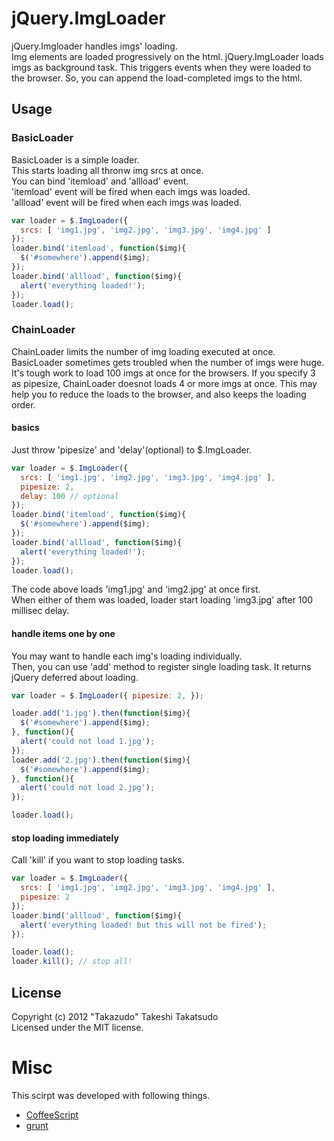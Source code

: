 # jQuery.ImgLoader

jQuery.Imgloader handles imgs' loading.  
Img elements are loaded progressively on the html. jQuery.ImgLoader loads imgs as background task. This triggers events when they were loaded to the browser. So, you can append the load-completed imgs to the html.

## Usage

### BasicLoader

BasicLoader is a simple loader.  
This starts loading all thronw img srcs at once.  
You can bind 'itemload' and 'allload' event.  
'itemload' event will be fired when each imgs was loaded.  
'allload' event will be fired when each imgs was loaded.

```javascript
var loader = $.ImgLoader({
  srcs: [ 'img1.jpg', 'img2.jpg', 'img3.jpg', 'img4.jpg' ]
});
loader.bind('itemload', function($img){
  $('#somewhere').append($img);
});
loader.bind('allload', function($img){
  alert('everything loaded!');
});
loader.load();
```

### ChainLoader

ChainLoader limits the number of img loading executed at once.  
BasicLoader sometimes gets troubled when the number of imgs were huge. It's tough work to load 100 imgs at once for the browsers. If you specify 3 as pipesize, ChainLoader doesnot loads 4 or more imgs at once. This may help you to reduce the loads to the browser, and also keeps the loading order.

#### basics

Just throw 'pipesize' and 'delay'(optional) to $.ImgLoader.

```javascript
var loader = $.ImgLoader({
  srcs: [ 'img1.jpg', 'img2.jpg', 'img3.jpg', 'img4.jpg' ],
  pipesize: 2,
  delay: 100 // optional
});
loader.bind('itemload', function($img){
  $('#somewhere').append($img);
});
loader.bind('allload', function($img){
  alert('everything loaded!');
});
loader.load();
```

The code above loads 'img1.jpg' and 'img2.jpg' at once first.  
When either of them was loaded, loader start loading 'img3.jpg' after 100 millisec delay.

#### handle items one by one

You may want to handle each img's loading individually.  
Then, you can use 'add' method to register single loading task. It returns jQuery deferred about loading.

```javascript
var loader = $.ImgLoader({ pipesize: 2, });

loader.add('1.jpg').then(function($img){
  $('#somewhere').append($img);
}, function(){
  alert('could not load 1.jpg');
});
loader.add('2.jpg').then(function($img){
  $('#somewhere').append($img);
}, function(){
  alert('could not load 2.jpg');
});

loader.load();
```

#### stop loading immediately

Call 'kill' if you want to stop loading tasks.

```javascript
var loader = $.ImgLoader({
  srcs: [ 'img1.jpg', 'img2.jpg', 'img3.jpg', 'img4.jpg' ],
  pipesize: 2
});
loader.bind('allload', function($img){
  alert('everything loaded! but this will not be fired');
});

loader.load();
loader.kill(); // stop all!
```

## License

Copyright (c) 2012 "Takazudo" Takeshi Takatsudo  
Licensed under the MIT license.

# Misc

This scirpt was developed with following things.  

 * [CoffeeScript][coffeescript]
 * [grunt][grunt]

[coffeescript]: http://coffeescript.org/ "CoffeeScript"
[grunt]: https://github.com/cowboy/grunt "grunt"

